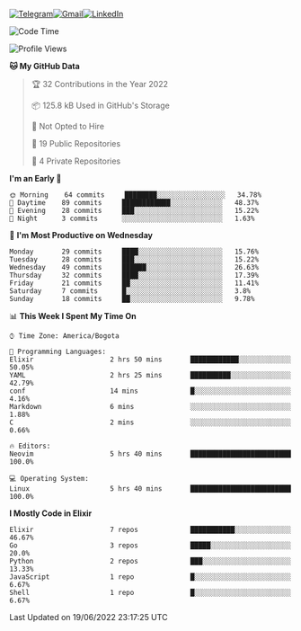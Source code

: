 
[![Telegram](https://img.shields.io/badge/-TELEGRAM-2CA5E0?logo=telegram&logoColor=white)](https://t.me/jogeraca)[![Gmail](https://img.shields.io/badge/-GMAIL-D14836?logo=gmail&logoColor=white)](mailto:jogeraca@gmail.com)[![LinkedIn](https://img.shields.io/badge/-LINKEDIN-3177C6?logo=linkedin&logoColor=white)](https://www.linkedin.com/in/jogeraca)

<!--START_SECTION:waka-->
![Code Time](http://img.shields.io/badge/Code%20Time-0%20secs-blue)

![Profile Views](http://img.shields.io/badge/Profile%20Views-0-blue)

**🐱 My GitHub Data** 

> 🏆 32 Contributions in the Year 2022
 > 
> 📦 125.8 kB Used in GitHub's Storage 
 > 
> 🚫 Not Opted to Hire
 > 
> 📜 19 Public Repositories 
 > 
> 🔑 4 Private Repositories  
 > 
**I'm an Early 🐤** 

```text
🌞 Morning    64 commits     ████████░░░░░░░░░░░░░░░░░   34.78% 
🌆 Daytime    89 commits     ████████████░░░░░░░░░░░░░   48.37% 
🌃 Evening    28 commits     ███░░░░░░░░░░░░░░░░░░░░░░   15.22% 
🌙 Night      3 commits      ░░░░░░░░░░░░░░░░░░░░░░░░░   1.63%

```
📅 **I'm Most Productive on Wednesday** 

```text
Monday       29 commits     ████░░░░░░░░░░░░░░░░░░░░░   15.76% 
Tuesday      28 commits     ███░░░░░░░░░░░░░░░░░░░░░░   15.22% 
Wednesday    49 commits     ██████░░░░░░░░░░░░░░░░░░░   26.63% 
Thursday     32 commits     ████░░░░░░░░░░░░░░░░░░░░░   17.39% 
Friday       21 commits     ██░░░░░░░░░░░░░░░░░░░░░░░   11.41% 
Saturday     7 commits      █░░░░░░░░░░░░░░░░░░░░░░░░   3.8% 
Sunday       18 commits     ██░░░░░░░░░░░░░░░░░░░░░░░   9.78%

```


📊 **This Week I Spent My Time On** 

```text
⌚︎ Time Zone: America/Bogota

💬 Programming Languages: 
Elixir                   2 hrs 50 mins       ████████████░░░░░░░░░░░░░   50.05% 
YAML                     2 hrs 25 mins       ██████████░░░░░░░░░░░░░░░   42.79% 
conf                     14 mins             █░░░░░░░░░░░░░░░░░░░░░░░░   4.16% 
Markdown                 6 mins              ░░░░░░░░░░░░░░░░░░░░░░░░░   1.88% 
C                        2 mins              ░░░░░░░░░░░░░░░░░░░░░░░░░   0.66%

🔥 Editors: 
Neovim                   5 hrs 40 mins       █████████████████████████   100.0%

💻 Operating System: 
Linux                    5 hrs 40 mins       █████████████████████████   100.0%

```

**I Mostly Code in Elixir** 

```text
Elixir                   7 repos             ███████████░░░░░░░░░░░░░░   46.67% 
Go                       3 repos             █████░░░░░░░░░░░░░░░░░░░░   20.0% 
Python                   2 repos             ███░░░░░░░░░░░░░░░░░░░░░░   13.33% 
JavaScript               1 repo              █░░░░░░░░░░░░░░░░░░░░░░░░   6.67% 
Shell                    1 repo              █░░░░░░░░░░░░░░░░░░░░░░░░   6.67%

```



 Last Updated on 19/06/2022 23:17:25 UTC
<!--END_SECTION:waka-->
